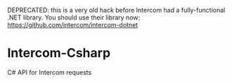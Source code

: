 DEPRECATED: this is a very old hack before Intercom had a fully-functional .NET library.  You should use their library now:
https://github.com/intercom/intercom-dotnet

# Intercom-Csharp
C# API for Intercom requests

